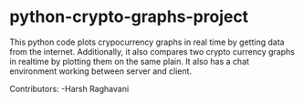 # python-crypto-graphs-project
This python code plots crypocurrency graphs in real time by getting data from the internet. Additionally, it also compares two crypto currency graphs in realtime by plotting them on the same plain.
It also has a chat environment working between server and client.

Contributors:
-Harsh Raghavani
